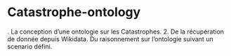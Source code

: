 # Catastrophe-ontology
. La conception d’une ontologie sur les Catastrophes. 2. De la récupération de donnée depuis Wikidata. Du raisonnement sur l’ontologie suivant un scenario défini.

